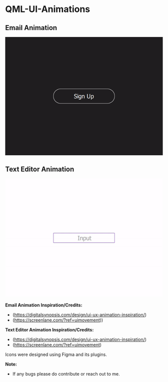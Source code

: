# QML-UI-Animations

## Email Animation
<p align="center">
<img src="https://github.com/ShrinidhiUpadhyaya/QML-UI-Animations/blob/main/EmailAnimation/EmailAnimation.gif" />
</p>

## Text Editor Animation
<p align="center">
<img src="https://github.com/ShrinidhiUpadhyaya/QML-UI-Animations/blob/main/TextEditorAnimation/TextEditorAnimation.gif" />
</p>

**Email Animation Inspiration/Credits:**
* (https://digitalsynopsis.com/design/ui-ux-animation-inspiration/)
* (https://screenlane.com/?ref=uimovement))

**Text Editor Animation Inspiration/Credits:**
* (https://digitalsynopsis.com/design/ui-ux-animation-inspiration/)
* (https://screenlane.com/?ref=uimovement)

<p>
Icons were designed using Figma and its plugins.
</p>

**Note:**
* If any bugs please do contribute or reach out to me.
